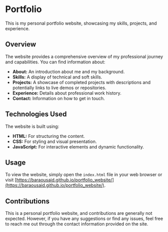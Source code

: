 # Portfolio

This is my personal portfolio website, showcasing my skills, projects, and experience.

## Overview

The website provides a comprehensive overview of my professional journey and capabilities. You can find information about:

* **About:** An introduction about me and my background.
* **Skills:** A display of technical and soft skills.
* **Projects:** A showcase of completed projects with descriptions and potentially links to live demos or repositories.
* **Experience:** Details about professional work history.
* **Contact:** Information on how to get in touch.

## Technologies Used

The website is built using:

* **HTML:** For structuring the content.
* **CSS:** For styling and visual presentation.
* **JavaScript:** For interactive elements and dynamic functionality.

## Usage

To view the website, simply open the `index.html` file in your web browser or visit [https://baraousaid.github.io/portfolio_website/](https://baraousaid.github.io/portfolio_website/).

## Contributions

This is a personal portfolio website, and contributions are generally not expected.
However, if you have any suggestions or find any issues, feel free to reach me out through the contact information provided on the site.
